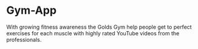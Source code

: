 # Gym-App
With growing fitness awareness the Golds Gym help people get to perfect exercises for each muscle with highly rated YouTube videos from the professionals.
